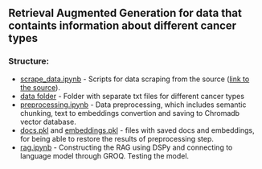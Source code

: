 ## Retrieval Augmented Generation for data that containts information about different cancer types


### Structure:
- [scrape_data.ipynb](scrape_data.ipynb) - Scripts for data scraping from the source ([link to the source](https://www.cancer.org)).
- [data folder](data) - Folder with separate txt files for different cancer types
- [preprocessing.ipynb](preprocessing.ipynb) - Data preprocessing, which includes semantic chunking, text to embeddings convertion and saving to Chromadb vector database.
- [docs.pkl](docs.pkl) and [embeddings.pkl](embeddings.pkl) - files with saved docs and embeddings, for being able to restore the results of preprocessing step.
- [rag.ipynb](rag.ipynb) - Constructing the RAG using DSPy and connecting to language model through GROQ. Testing the model.